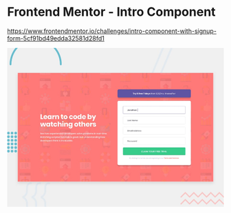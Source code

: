 # Frontend Mentor - Intro Component

https://www.frontendmentor.io/challenges/intro-component-with-signup-form-5cf91bd49edda32581d28fd1

![Project Preview](https://github.com/davidkartuzinski/frontend-mentor-intro-component/blob/master/desktop-preview.jpg)
